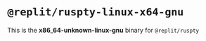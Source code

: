 # `@replit/ruspty-linux-x64-gnu`

This is the **x86_64-unknown-linux-gnu** binary for `@replit/ruspty`
